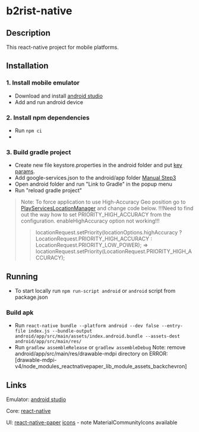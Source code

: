 # b2rist-native

## Description

This react-native project for mobile platforms.

## Installation

### 1. Install mobile emulator
- Download and install [android studio](https://developer.android.com/) 
- Add and run android device

### 2. Install npm dependencies
- Run
  ``npm ci``
- 
### 3. Build gradle project
- Create new file keystore.properties in the android folder and put [key params](https://developer.android.com/studio/publish/app-signing).
- Add google-services.json to the android/app folder [Manual Step3](https://firebase.google.com/docs/android/setup)
- Open android folder and run "Link to Gradle" in the popup menu
- Run "reload gradle project"

> Note: To force application to use High-Accuracy Geo position go to [PlayServicesLocationManager](node_modules/@react-native-community/geolocation/android/src/main/java/com/reactnativecommunity/geolocation/PlayServicesLocationManager.java) and change code below.
> !!!Need to find out the way how to set PRIORITY_HIGH_ACCURACY from the configuration. enableHighAccuracy option not working!!!
>>locationRequest.setPriority(locationOptions.highAccuracy ? LocationRequest.PRIORITY_HIGH_ACCURACY : LocationRequest.PRIORITY_LOW_POWER);
>> => 
>>locationRequest.setPriority(LocationRequest.PRIORITY_HIGH_ACCURACY);

## Running
- To start locally run ``npm run-script android`` or ``android`` script from package.json

### Build apk
- Run ``react-native bundle --platform android --dev false --entry-file index.js --bundle-output android/app/src/main/assets/index.android.bundle --assets-dest android/app/src/main/res/``
- Run ``gradlew assembleRelease`` or ``gradlew assembleDebug``
Note: remove android/app/src/main/res/drawable-mdpi directory on ERROR:[drawable-mdpi-v4/node_modules_reactnativepaper_lib_module_assets_backchevron] 

## Links
Emulator:
[android studio](https://developer.android.com/)

Core:
[react-native](https://reactnative.dev/)

UI:
[react-native-paper](https://reactnativepaper.com/)
[icons](https://oblador.github.io/react-native-vector-icons/) - note MaterialCommunityIcons available
